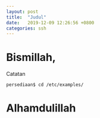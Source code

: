 ```yaml
---
layout: post
title:  "Judul"
date:   2019-12-09 12:26:56 +0800
categories: ssh
---
```


# Bismillah,

Catatan

```text
persediaan$ cd /etc/examples/
```


# Alhamdulillah
